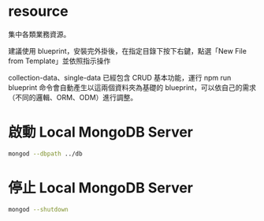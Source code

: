 # resource

集中各類業務資源。

建議使用 blueprint，安裝完外掛後，在指定目錄下按下右鍵，點選「New File from Template」並依照指示操作

collection-data、single-data 已經包含 CRUD 基本功能，運行 npm run blueprint
命令會自動產生以這兩個資料夾為基礎的 blueprint，可以依自己的需求（不同的邏輯、ORM、ODM）進行調整。

# 啟動 Local MongoDB Server
```bash
mongod --dbpath ../db
```
# 停止 Local MongoDB Server
```bash
mongod --shutdown
```
